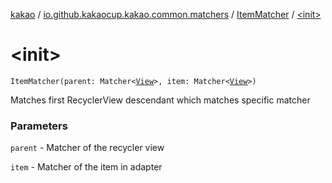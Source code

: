 [kakao](../../index.md) / [io.github.kakaocup.kakao.common.matchers](../index.md) / [ItemMatcher](index.md) / [&lt;init&gt;](./-init-.md)

# &lt;init&gt;

`ItemMatcher(parent: Matcher<`[`View`](https://developer.android.com/reference/android/view/View.html)`>, item: Matcher<`[`View`](https://developer.android.com/reference/android/view/View.html)`>)`

Matches first RecyclerView descendant which matches specific matcher

### Parameters

`parent` - Matcher of the recycler view

`item` - Matcher of the item in adapter